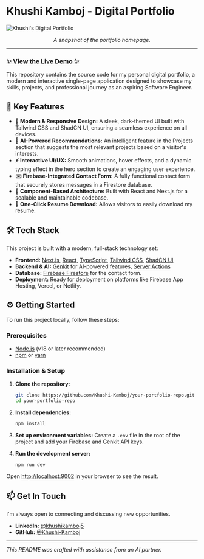 # Khushi Kamboj - Digital Portfolio

![Khushi's Digital Portfolio](https://picsum.photos/1200/600?grayscale)
*<p align="center">A snapshot of the portfolio homepage.</p>*

---

### [✨ View the Live Demo ✨](https://your-live-demo-url.com)

This repository contains the source code for my personal digital portfolio, a modern and interactive single-page application designed to showcase my skills, projects, and professional journey as an aspiring Software Engineer.

## 🚀 Key Features

- **🎨 Modern & Responsive Design:** A sleek, dark-themed UI built with Tailwind CSS and ShadCN UI, ensuring a seamless experience on all devices.
- **🤖 AI-Powered Recommendations:** An intelligent feature in the Projects section that suggests the most relevant projects based on a visitor's interests.
- **⚡ Interactive UI/UX:** Smooth animations, hover effects, and a dynamic typing effect in the hero section to create an engaging user experience.
- **✉️ Firebase-Integrated Contact Form:** A fully functional contact form that securely stores messages in a Firestore database.
- **🧩 Component-Based Architecture:** Built with React and Next.js for a scalable and maintainable codebase.
- **📄 One-Click Resume Download:** Allows visitors to easily download my resume.

## 🛠️ Tech Stack

This project is built with a modern, full-stack technology set:

- **Frontend:** [Next.js](https://nextjs.org/), [React](https://reactjs.org/), [TypeScript](https://www.typescriptlang.org/), [Tailwind CSS](https://tailwindcss.com/), [ShadCN UI](https://ui.shadcn.com/)
- **Backend & AI:** [Genkit](https://firebase.google.com/docs/genkit) for AI-powered features, [Server Actions](https://nextjs.org/docs/app/building-your-application/data-fetching/server-actions-and-mutations)
- **Database:** [Firebase Firestore](https://firebase.google.com/docs/firestore) for the contact form.
- **Deployment:** Ready for deployment on platforms like Firebase App Hosting, Vercel, or Netlify.

## ⚙️ Getting Started

To run this project locally, follow these steps:

### Prerequisites

- [Node.js](https://nodejs.org/en/) (v18 or later recommended)
- [npm](https://www.npmjs.com/) or [yarn](https://yarnpkg.com/)

### Installation & Setup

1.  **Clone the repository:**
    ```bash
    git clone https://github.com/Khushi-Kamboj/your-portfolio-repo.git
    cd your-portfolio-repo
    ```

2.  **Install dependencies:**
    ```bash
    npm install
    ```

3.  **Set up environment variables:**
    Create a `.env` file in the root of the project and add your Firebase and Genkit API keys.

4.  **Run the development server:**
    ```bash
    npm run dev
    ```

Open [http://localhost:9002](http://localhost:9002) in your browser to see the result.

## 📫 Get In Touch

I'm always open to connecting and discussing new opportunities.

- **LinkedIn:** [@khushikamboj5](https://linkedin.com/in/khushikamboj5)
- **GitHub:** [@Khushi-Kamboj](https://github.com/Khushi-Kamboj)

---

*This README was crafted with assistance from an AI partner.*